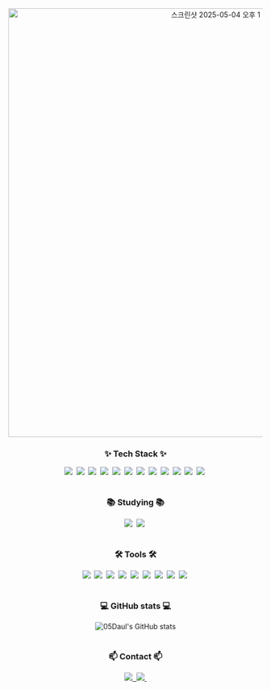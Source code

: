<!-- 타이틀 부분 -->
<div align="center">
  <img width="848" alt="스크린샷 2025-05-04 오후 1 55 36" src="https://github.com/user-attachments/assets/5ced7c6e-7f7f-4237-84ea-2385bef1e136" />
</div>


<!-- 내용 부분 -->
<h3 align="center">✨ Tech Stack ✨</h3>
<div align="center">
  <img src="https://img.shields.io/badge/Java-007396?style=for-the-badge&logo=java&logoColor=white" />&nbsp
  <img src="https://img.shields.io/badge/SpringBoot-6DB33F?style=for-the-badge&logo=spring&logoColor=white" />&nbsp
  <img src="https://img.shields.io/badge/JPA-00758F?style=for-the-badge&logo=hibernate&logoColor=white" />&nbsp
  <img src="https://img.shields.io/badge/Feign Client-000000?style=for-the-badge&logo=OpenFeign&logoColor=white" />&nbsp
  <img src="https://img.shields.io/badge/MySQL-4479A1?style=for-the-badge&logo=mysql&logoColor=white" />&nbsp
  <img src="https://img.shields.io/badge/JavaScript-F7DF1E?style=for-the-badge&logo=javascript&logoColor=black" />&nbsp
  <img src="https://img.shields.io/badge/HTML5-E34F26?style=for-the-badge&logo=html5&logoColor=white" />&nbsp
  <img src="https://img.shields.io/badge/CSS3-1572B6?style=for-the-badge&logo=css3&logoColor=white" />&nbsp
  <img src="https://img.shields.io/badge/Docker-2496ED?style=for-the-badge&logo=docker&logoColor=white" />&nbsp
  <img src="https://img.shields.io/badge/Kubernetes-326CE5?style=for-the-badge&logo=kubernetes&logoColor=white" />&nbsp
  <img src="https://img.shields.io/badge/AWS-232F3E?style=for-the-badge&logo=amazonaws&logoColor=white" />&nbsp
  <img src="https://img.shields.io/badge/EC2-FF9900?style=for-the-badge&logo=amazon-ec2&logoColor=white" />&nbsp
</div>

<br>

<h3 align="center">📚 Studying 📚</h3>
<div align="center">
  <img src="https://img.shields.io/badge/TypeScript-3178C6?style=for-the-badge&logo=typescript&logoColor=white" />&nbsp
  <img src="https://img.shields.io/badge/Kafka-231F20?style=for-the-badge&logo=apache-kafka&logoColor=white" />&nbsp
</div>

<br>

<h3 align="center">🛠 Tools 🛠</h3>
<div align="center">
  <img src="https://img.shields.io/badge/VSCode-2C2C32.svg?style=for-the-badge&logo=visual-studio-code&logoColor=22ABF3" />&nbsp
  <img src="https://img.shields.io/badge/IntelliJ IDEA-000000?style=for-the-badge&logo=intellijidea&logoColor=white" />&nbsp
  <img src="https://img.shields.io/badge/Notion-000000?style=for-the-badge&logo=notion&logoColor=white" />&nbsp
  <img src="https://img.shields.io/badge/Discord-5865F2?style=for-the-badge&logo=discord&logoColor=white" />&nbsp
  <img src="https://img.shields.io/badge/Git-F05032?style=for-the-badge&logo=git&logoColor=white" />&nbsp
  <img src="https://img.shields.io/badge/Postman-FF6C37?style=for-the-badge&logo=postman&logoColor=white" />&nbsp
  <img src="https://img.shields.io/badge/Jenkins-D24939?style=for-the-badge&logo=jenkins&logoColor=white" />&nbsp
  <img src="https://img.shields.io/badge/ArgoCD-FE5100?style=for-the-badge&logo=argo&logoColor=white" />&nbsp
  <img src="https://img.shields.io/badge/GitHub Actions-2088FF?style=for-the-badge&logo=github-actions&logoColor=white" />&nbsp
</div>

<br>

<h3 align="center">💻 GitHub stats 💻</h3>

<div align="center">
  
<img src="https://github-readme-stats.vercel.app/api?username=05Daul&show_icons=true&theme=radical" alt="05Daul's GitHub stats" />


</div>

<br>

<h3 align="center">📫 Contact 📫</h3>
<div align="center">
  <a href="https://velog.io/@elre519/posts">
    <img src="https://img.shields.io/badge/Velog-1EBC8F?style=for-the-badge&logo=velog&logoColor=white" />&nbsp
  </a>
  <a href="mailto:elre519@naver.com">
    <img src="https://img.shields.io/badge/elre519@naver.com-D14836?style=for-the-badge&logo=gmail&logoColor=white" />&nbsp
  </a>
</div>

